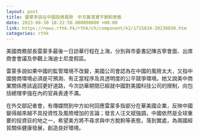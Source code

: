 ```yaml
---
layout: post
title: 雷蒙多談在中國投資風險　中方冀落實不脫鉤表態
date: 2023-08-30 18:22:50.000000000 +08:00
link: https://news.rthk.hk/rthk/ch/component/k2/1715834-20230830.htm
categories: rthk
---
```


美國商務部長雷蒙多最後一日訪華行程在上海，分別與市委書記陳吉寧會面、出席商會會議及參觀上海迪士尼度假區。

雷蒙多說如果中國的監管環境不改變，美國公司會認為在中國的風險太大，又指中國營商環境必須是可預測、有正當程序及具透明度的公平競爭環境。她又說美中商業關係應該返回更好道路，今次訪華期間已經就中國對美國科技公司的限制，向包括總理李強在內的官員表達不滿。

在外交部記者會，有傳媒問到中方如何回應雷蒙多指部分在華美國企業，反映中國變得越來越不具投資性及風險增加的言論；發言人汪文斌強調，中國依然是全球重要的投資目的地之一，希望美方將不尋求與中方脫鉤等表態，落到實處，為兩國經貿關係健康發展，創造良好環境。

